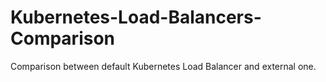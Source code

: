 # Kubernetes-Load-Balancers-Comparison
Comparison between default Kubernetes Load Balancer and external one.
